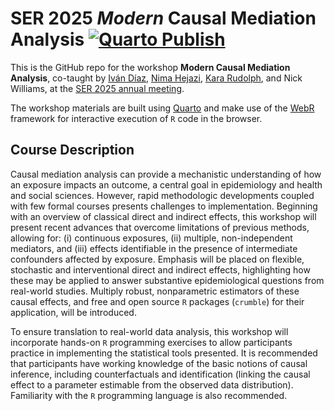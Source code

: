 # SER 2025 *Modern* Causal Mediation Analysis [![Quarto Publish](https://github.com/nhejazi/ser2025_mediation_workshop/actions/workflows/publish.yml/badge.svg)](https://github.com/nhejazi/ser2025_mediation_workshop/actions/workflows/publish.yml)


This is the GitHub repo for the workshop **Modern Causal Mediation Analysis**,
co-taught by [Iván Díaz](https://www.idiaz.xyz/), [Nima
Hejazi](https://nimahejazi.org), [Kara
Rudolph](https://kararudolph.github.io/), and Nick Williams, at the [SER 2025
annual
meeting](https://epiresearch.org/annual-meeting/2025-meeting/2025-workshops/).

The workshop materials are built using [Quarto](https://quarto.org) and make
use of the [WebR](https://docs.r-wasm.org/webr/latest/) framework for
interactive execution of `R` code in the browser.

## Course Description

Causal mediation analysis can provide a mechanistic understanding of how an
exposure impacts an outcome, a central goal in epidemiology and health and
social sciences. However, rapid methodologic developments coupled with few
formal courses presents challenges to implementation. Beginning with an overview
of classical direct and indirect effects, this workshop will present recent
advances that overcome limitations of previous methods, allowing for: (i)
continuous exposures, (ii) multiple, non-independent mediators, and (iii)
effects identifiable in the presence of intermediate confounders affected by
exposure. Emphasis will be placed on flexible, stochastic and interventional
direct and indirect effects, highlighting how these may be applied to answer
substantive epidemiological questions from real-world studies. Multiply robust,
nonparametric estimators of these causal effects, and free and open source `R`
packages (`crumble`) for their application, will be introduced.

To ensure translation to real-world data analysis, this workshop will
incorporate hands-on `R` programming exercises to allow participants practice in
implementing the statistical tools presented. It is recommended that
participants have working knowledge of the basic notions of causal inference,
including counterfactuals and identification (linking the causal effect to
a parameter estimable from the observed data distribution). Familiarity with the
`R` programming language is also recommended.
